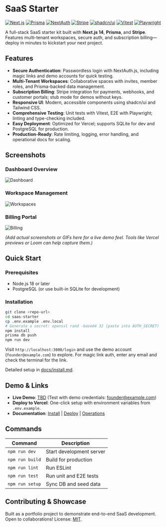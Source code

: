 # SaaS Starter

[![Next.js](https://img.shields.io/badge/Next.js-14-black?style=flat&logo=next.js)](https://nextjs.org)
[![Prisma](https://img.shields.io/badge/Prisma-5-blue?style=flat&logo=prisma)](https://prisma.io)
[![NextAuth](https://img.shields.io/badge/NextAuth-v4-green?style=flat&logo=nextauth)](https://next-auth.js.org)
[![Stripe](https://img.shields.io/badge/Stripe-1.0-purple?style=flat&logo=stripe)](https://stripe.com)
[![shadcn/ui](https://img.shields.io/badge/shadcn%2Fui-0.8-blue?style=flat&logo=shadcn)](https://ui.shadcn.com)
[![Vitest](https://img.shields.io/badge/Vitest-1-green?style=flat&logo=vitest)](https://vitest.dev)
[![Playwright](https://img.shields.io/badge/Playwright-1.5-blue?style=flat&logo=playwright)](https://playwright.dev)

A full-stack SaaS starter kit built with **Next.js 14**, **Prisma**, and **Stripe**. Features multi-tenant workspaces, secure auth, and subscription billing—deploy in minutes to kickstart your next project.

## Features

- **Secure Authentication**: Passwordless login with NextAuth.js, including magic links and demo accounts for quick testing.
- **Multi-Tenant Workspaces**: Collaborative spaces with invites, member roles, and Prisma-backed data management.
- **Subscription Billing**: Stripe integration for payments, webhooks, and customer portals; stub mode for demos without keys.
- **Responsive UI**: Modern, accessible components using shadcn/ui and Tailwind CSS.
- **Comprehensive Testing**: Unit tests with Vitest, E2E with Playwright; linting and type-checking included.
- **Easy Deployment**: Optimized for Vercel; supports SQLite for dev and PostgreSQL for production.
- **Production-Ready**: Rate limiting, logging, error handling, and operational docs for scaling.

## Screenshots

### Dashboard Overview
![Dashboard](screenshots/dashboard.png)

### Workspace Management
![Workspaces](screenshots/workspaces.png)

### Billing Portal
![Billing](screenshots/billing.png)

*(Add actual screenshots or GIFs here for a live demo feel. Tools like Vercel previews or Loom can help capture them.)*

## Quick Start

### Prerequisites
- Node.js 18 or later
- PostgreSQL (or use built-in SQLite for development)

### Installation
```bash
git clone <repo-url>
cd saas-starter
cp .env.example .env.local
# Generate a secret: openssl rand -base64 32 (paste into AUTH_SECRET)
npm install
prisma db push
npm run dev
```

Visit `http://localhost:3000/login` and use the demo account (`founder@example.com`) to explore. For magic link auth, enter any email and check the terminal for the link.

Detailed setup in [docs/install.md](docs/install.md).

## Demo & Links

- **Live Demo**: [TBD](https://your-app.vercel.app) (Test with demo credentials: founder@example.com)
- **Deploy to Vercel**: One-click setup with environment variables from `.env.example`.
- **Documentation**: [Install](docs/install.md) | [Deploy](docs/deploy.md) | [Operations](docs/ops.md)

## Commands

| Command | Description |
|---------|-------------|
| `npm run dev` | Start development server |
| `npm run build` | Build for production |
| `npm run lint` | Run ESLint |
| `npm run test` | Run unit and E2E tests |
| `npm run setup` | Sync DB and seed data |

## Contributing & Showcase

Built as a portfolio project to demonstrate end-to-end SaaS development. Open to collaborations! License: [MIT](LICENSE).